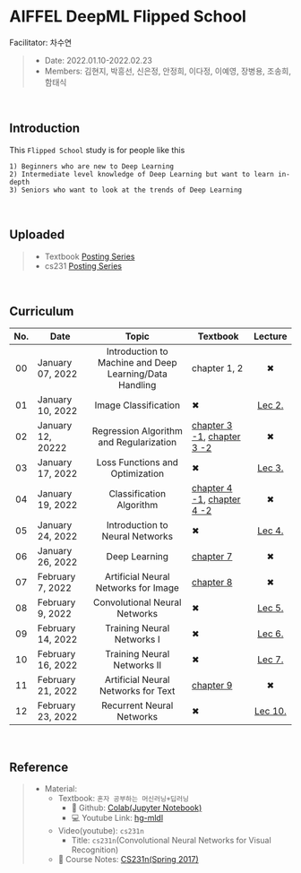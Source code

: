 # AIFFEL DeepML Flipped School
Facilitator: 차수연

> - Date: 2022.01.10-2022.02.23
> - Members: 김현지, 박흥선, 신은정, 안정희, 이다정, 이예영, 장병용, 조송희, 함태식

</br>

## Introduction

This `Flipped School` study is for people like this

```
1) Beginners who are new to Deep Learning
2) Intermediate level knowledge of Deep Learning but want to learn in-depth
3) Seniors who want to look at the trends of Deep Learning
```

</br>

## Uploaded

> - Textbook [Posting Series](https://velog.io/@cha-suyeon/series/%ED%98%BC%EC%9E%90%EA%B3%B5%EB%B6%80%ED%95%98%EB%8A%94%EB%A8%B8%EC%8B%A0%EB%9F%AC%EB%8B%9D)
> - cs231 [Posting Series](https://velog.io/@cha-suyeon/series/CS231n)

</br>

## Curriculum

|No.|Date|Topic|Textbook|Lecture|
|:--:|--|:--:|--|:--:|
|00|January 07, 2022|Introduction to Machine and Deep Learning/Data Handling|chapter 1, 2|✖|
|01|January 10, 2022|Image Classification|✖|[Lec 2.](https://velog.io/@cha-suyeon/CS231n-2%EA%B0%95-%EC%9A%94%EC%95%BD)|
|02|January 12, 20222|Regression Algorithm and Regularization|[chapter 3 -1](https://velog.io/@cha-suyeon/%ED%98%BC%EA%B3%B5%EB%A8%B8-K-Nearest-Neighbors-R), [chapter 3 -2](https://velog.io/@cha-suyeon/%ED%98%BC%EA%B3%B5%EB%A8%B8-feature-engineering-%EB%8B%A4%EC%A4%91-%ED%9A%8C%EA%B7%80)|✖|
|03|January 17, 2022|Loss Functions and Optimization|✖|[Lec 3.](https://velog.io/@cha-suyeon/cs231-Lecture-3-Loss-Functions-and-Optimization-%EC%9A%94%EC%95%BD)|
|04|January 19, 2022|Classification Algorithm|[chapter 4 -1](https://velog.io/@cha-suyeon/%ED%98%BC%EA%B3%B5%EB%A8%B8-Logistic-Regression%EB%A1%9C%EC%A7%80%EC%8A%A4%ED%8B%B1-%ED%9A%8C%EA%B7%80), [chapter 4 -2](https://velog.io/@cha-suyeon/%ED%98%BC%EA%B3%B5%EB%A8%B8-%EB%B0%B0%EC%B9%98%EC%99%80-%EB%AF%B8%EB%8B%88-%EB%B0%B0%EC%B9%98-%ED%99%95%EB%A5%A0%EC%A0%81-%EA%B2%BD%EC%82%AC%ED%95%98%EA%B0%95%EB%B2%95)|✖|
|05|January 24, 2022|Introduction to Neural Networks|✖|[Lec 4.](https://velog.io/@cha-suyeon/CS231n-4%EA%B0%95-%EC%A0%95%EB%A6%AC-Introduction-to-Neural-Networks)|
|06|January 26, 2022|Deep Learning|[chapter 7](https://velog.io/@cha-suyeon/%ED%98%BC%EA%B3%B5%EB%A8%B8)|✖|
|07|February 7, 2022|Artificial Neural Networks for Image|[chapter 8](https://velog.io/@cha-suyeon/%ED%98%BC%EA%B3%B5%EB%A8%B8-%ED%95%A9%EC%84%B1%EA%B3%B1-%EC%8B%A0%EA%B2%BD%EB%A7%9D-Convolution-Neural-Network)|✖|
|08|February 9, 2022|Convolutional Neural Networks|✖|[Lec 5.](https://velog.io/@cha-suyeon/cs231n-5%EA%B0%95-%EC%A0%95%EB%A6%AC-Convolutional-Neural-Networks)|
|09|February 14, 2022|Training Neural Networks I|✖|[Lec 6.](https://velog.io/@cha-suyeon/cs231n-6%EA%B0%95-%EC%A0%95%EB%A6%AC-Training-Neural-Networks-I)|
|10|February 16, 2022|Training Neural Networks II|✖|[Lec 7.](https://velog.io/@cha-suyeon/cs231n-7%EA%B0%95-%EC%A0%95%EB%A6%AC-Training-Neural-Networks-II)|
|11|February 21, 2022|Artificial Neural Networks for Text|[chapter 9](https://velog.io/@cha-suyeon/%ED%98%BC%EA%B3%B5%EB%A8%B8-%EC%88%9C%EC%B0%A8-%EB%8D%B0%EC%9D%B4%ED%84%B0%EC%99%80-%EC%88%9C%ED%99%98-%EC%8B%A0%EA%B2%BD%EB%A7%9D)|✖|
|12|February 23, 2022|Recurrent Neural Networks|✖| [Lec 10.](https://velog.io/@cha-suyeon/cs231n-10%EA%B0%95-%EC%A0%95%EB%A6%AC-Recurrent-Neural-Networks)|

</br>

## Reference

> - Material: 
>   - Textbook: `혼자 공부하는 머신러닝+딥러닝`
>     - 📙 Github: [Colab(Jupyter Notebook)](https://github.com/rickiepark/hg-mldl)
>     - 💻 Youtube Link: [hg-mldl](http://bit.ly/hg-mldl-youtube)
>   - Video(youtube): `cs231n`
>     - Title: `cs231n`(Convolutional Neural Networks for Visual Recognition)
>    - 📒 Course Notes: [CS231n(Spring 2017)](http://cs231n.stanford.edu/)    
